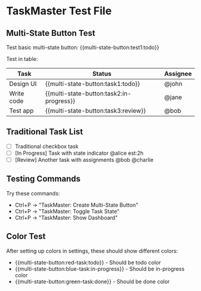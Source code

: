 # TaskMaster Test File

## Multi-State Button Test

Test basic multi-state button:
{{multi-state-button:test1:todo}}

Test in table:

| Task | Status | Assignee |
|------|--------|----------|
| Design UI | {{multi-state-button:task1:todo}} | @john |
| Write code | {{multi-state-button:task2:in-progress}} | @jane |
| Test app | {{multi-state-button:task3:review}} | @bob |

## Traditional Task List

- [ ] Traditional checkbox task
- [ ] [In Progress] Task with state indicator @alice est:2h
- [ ] [Review] Another task with assignments @bob @charlie

## Testing Commands

Try these commands:
- Ctrl+P → "TaskMaster: Create Multi-State Button"
- Ctrl+P → "TaskMaster: Toggle Task State"
- Ctrl+P → "TaskMaster: Show Dashboard"

## Color Test

After setting up colors in settings, these should show different colors:
- {{multi-state-button:red-task:todo}} - Should be todo color
- {{multi-state-button:blue-task:in-progress}} - Should be in-progress color  
- {{multi-state-button:green-task:done}} - Should be done color
